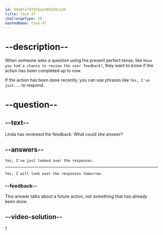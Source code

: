 ```yaml
---
id: 66d9fef978f6ae28bd20ca34
title: Task 47
challengeType: 19
dashedName: task-47
---
```

<!--
AUDIO REFERENCE:
Bob: Linda, have you had a chance to review the user feedback since we deployed the update?
-->

# --description--

When someone asks a question using the present perfect tense, like `Have you had a chance to review the user feedback?`, they want to know if the action has been completed up to now. 

If the action has been done recently, you can use phrases like `Yes, I've just...` to respond.

# --question--

## --text--

Linda has reviewed the feedback. What could she answer?

## --answers--

`Yes, I've just looked over the responses.`

---

`Yes, I will look over the responses tomorrow.`

### --feedback--

This answer talks about a future action, not something that has already been done.

## --video-solution--

1
